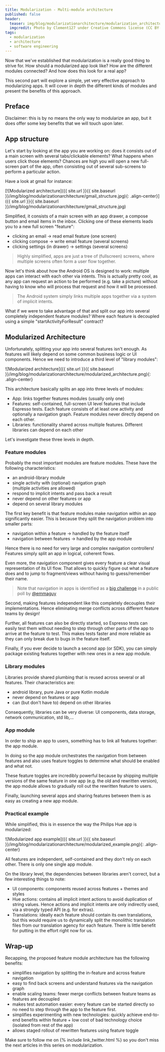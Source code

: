 ```yaml
---
title: Modularization - Multi-module architecture
published: false
header:
  teaser: img/blog/modularizationarchitecture/modularization_architecture.jpg
  imgcredit: Photo by Clement127 under Creative Commons license (CC BY-NC-ND 2.0), https://www.flickr.com/photos/clement127/15979531229/in/photolist-qm4gV8-psTHjp-r8sByu-qyCDbr-qyeVjH-qm2TfT-rqk1Ny-qJ1gv6-pvWmo2-qXc2WN-rVaPtk-qnAGgV-qVHpxa-qfvWtQ-rmVbGE-qKCZqV-rpnk1k-qzGfAR-qtfBeD-qXGFYF-qCk82v-qEniZU-r6rPcR-rmZagg-qDxLQv-rhMC9h-rNEdMh-qvrGtY-rvNLWH-thaBRN-pKcux1-qNbfmt-s1RHzL-q8cXmp-qNkcms-r7MZrL-qM8Wk8-s8g8dp-r6rMjT-pZ5S4X-rdLsao-qfwn1E-r5QRTt-pJ7iTm-qr4XXW-rrrjvn-qNz5kX-qKeSAy-quHgFa-q7KuSE, cropped
tags:
  - modularization
  - architecture
  - software engineering
---
```

Now that we've established that modularization is a really good thing to strive for. How should a modularized app look like? How are the different modules connected? And how does this look for a real app?

This second part will explore a simple, yet very effective approach to modularizing apps. It will cover in depth the different kinds of modules and present the benefits of this approach.

## Preface
Disclaimer: this is by no means the only way to modularize an app, but it does offer some key benefits that we will touch upon later.

## App structure
Let's start by looking at the app you are working on: does it consists out of a main screen with several tabs/clickable elements? What happens when users click those elements? Chances are high you will open a new full-screen part of the app, often consisting out of several sub-screens to perform a particular action.

Have a look at gmail for instance:

[![Modularized architecture]({{ site.url }}{{ site.baseurl }}/img/blog/modularizationarchitecture/gmail_structure.jpg){: .align-center}]({{ site.url }}{{ site.baseurl }}/img/blog/modularizationarchitecture/gmail_structure.jpg)

Simplified, it consists of a main screen with an app drawer, a compose button and email items in the inbox. Clicking one of these elements leads you to a new full screen "feature":

- clicking an email -> read email feature (one screen)
- clicking compose -> write email feature (several screens)
- clicking settings (in drawer) -> settings (several screens)

> Highly simplified, apps are just a tree of (fullscreen) screens, where multiple screens often form a user flow together.

Now let's think about how the Android OS is designed to work: multiple apps can interact with each other via intents. This is actually pretty cool, as any app can request an action to be performed (e.g. take a picture) without having to know who will process that request and how it will be processed.

> The Android system simply links multiple apps together via a system of implicit intents.

What if we were to take advantage of that and split our app into several completely independent feature modules? Where each feature is decoupled using a simple "startActivityForResult" contract?

## Modularized Architecture
Unfortunately, splitting your app into several features isn't enough. As features will likely depend on some common business logic or UI components. Hence we need to introduce a third level of "library modules":

![Modularized architecture]({{ site.url }}{{ site.baseurl }}/img/blog/modularizationarchitecture/modularized_architecture.png){: .align-center}

This architecture basically splits an app into three levels of modules:

- App: links together features modules (usually only one)
- Features: self-contained, full-screen UI level features that include Espresso tests. Each feature consists of at least one activity and optionally a navigation graph. Feature modules never directly depend on each other.
- Libraries: functionality shared across multiple features. Different libraries can depend on each other

Let's investigate these three levels in depth.

### Feature modules
Probably the most important modules are feature modules. These have the following characteristics:

- an android-library module
- single activity with (optional) navigation graph <br>(multiple activities are allowed)
- respond to implicit intents and pass back a result
- never depend on other features or app
- depend on several library modules

The first key benefit is that feature modules make navigation within an app significantly easier. This is because they split the navigation problem into smaller parts:

- navigation within a feature -> handled by the feature itself
- navigation between features -> handled by the app module

Hence there is no need for very large and complex navigation controllers! Features simply split an app in logical, coherent flows.

Even more, the navigation component gives every feature a clear visual representation of its UI flow. That allows to quickly figure out what a feature does and to jump to fragment/views without having to guess/remember their name.

> Note that navigation in apps is identified as a [big challenge](https://medium.com/@emmaguy/android-modularisation-the-results-58a4bf17602e) in a public poll by [@emmaguy](https://twitter.com/@emmaguy)

Second, making features independent like this completely decouples their implementations. Hence eliminating merge conflicts across different feature teams by design!

Further, all features can also be directly started, so Espresso tests can easily test them without needing to step through other parts of the app to arrive at the feature to test. This makes tests faster and more reliable as they can only break due to bugs in the feature itself.

Finally, if you ever decide to launch a second app (or SDK), you can simply package existing features together with new ones in a new app module.

### Library modules
Libraries provide shared plumbing that is reused across several or all features. Their characteristics are:

- android library, pure Java or pure Kotlin module
- never depend on features or app
- can (but don't have to) depend on other libraries

Consequently, libraries can be very diverse: UI components, data storage, network communication, std lib,...

### App module
In order to ship an app to users, something has to link all features together: the app module.

In doing so the app module orchestrates the navigation from between features and also uses feature toggles to determine what should be enabled and what not.

These feature toggles are incredibly powerful because by shipping multiple versions of the same feature in one app (e.g. the old and rewritten version), the app module allows to gradually roll out the rewritten feature to users.

Finally, launching several apps and sharing features between them is as easy as creating a new app module.

### Practical example
While simplified, this is in essence the way the Philips Hue app is modularized:

![Modularized app example]({{ site.url }}{{ site.baseurl }}/img/blog/modularizationarchitecture/modularized_example.png){: .align-center}

All features are independent, self-contained and they don't rely on each other. There is only one single app module.

On the library level, the dependencies between libraries aren't correct, but a few interesting things to note:

- UI components: components reused across features + themes and styles
- Hue actions: contains all implicit intent actions to avoid duplication of string values. Hence actions and implicit intents are only indirectly used, via a strongly typed API (e.g. for extras).
- Translations: ideally each feature should contain its own translations, but this would require us to dynamically split the monolithic translation files from our translation agency for each feature. There is little benefit for putting in the effort right now for us.

## Wrap-up
Recapping, the proposed feature module architecture has the following benefits:

- simplifies navigation by splitting the in-feature and across feature navigation
- easy to find back screens and understand features via the navigation graph
- enable scaling teams: fewer merge conflicts between feature teams as features are decoupled
- makes test automation easier: every feature can be started directly so no need to step through the app to the feature first.
- simplifies experimenting with new technologies: quickly achieve end-to-end benefits within feature + low cost of bad technology choice (isolated from rest of the app)
- allows staged rollout of rewritten features using feature toggle

Make sure to follow me on {% include link_twitter.html %} so you don't miss the next articles in this series on modularization.
